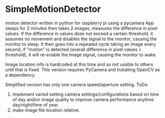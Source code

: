 # SimpleMotionDetector
motion detector written in python for raspberry pi using a pycamera
App sleeps for 2 minutes then takes 2 images, measures the difference in pixel values.
If the difference in values does not exceed a certain threshold, it assumes no movement and disables the signal 
to the monitor, causing the monitor to sleep. It then goes into a repeated cycle taking an image every second,
if "motion" is detected (overall difference in pixel values > threshold), it will re-enable the image signal, 
causing the monitor to wake.

Image location info is hardcoded at this time and so not usable to others until that is fixed.
This version requires PyCamera and Installing OpenCV as a dependency.

Simplified version has only one camera speed/aperture setting.
ToDo: 
1. Implement varied setting camera settings/configurations based on time of day and/or image quality to improve 
camera performance anytime day/night/time of year.
2. make image file location relative.
